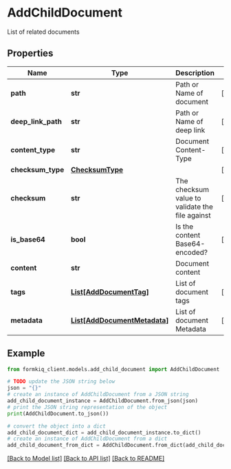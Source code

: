 # AddChildDocument

List of related documents

## Properties

Name | Type | Description | Notes
------------ | ------------- | ------------- | -------------
**path** | **str** | Path or Name of document | [optional] 
**deep_link_path** | **str** | Path or Name of deep link | [optional] 
**content_type** | **str** | Document Content-Type | [optional] 
**checksum_type** | [**ChecksumType**](ChecksumType.md) |  | [optional] 
**checksum** | **str** | The checksum value to validate the file against | [optional] 
**is_base64** | **bool** | Is the content Base64-encoded? | [optional] 
**content** | **str** | Document content | 
**tags** | [**List[AddDocumentTag]**](AddDocumentTag.md) | List of document tags | [optional] 
**metadata** | [**List[AddDocumentMetadata]**](AddDocumentMetadata.md) | List of document Metadata | [optional] 

## Example

```python
from formkiq_client.models.add_child_document import AddChildDocument

# TODO update the JSON string below
json = "{}"
# create an instance of AddChildDocument from a JSON string
add_child_document_instance = AddChildDocument.from_json(json)
# print the JSON string representation of the object
print(AddChildDocument.to_json())

# convert the object into a dict
add_child_document_dict = add_child_document_instance.to_dict()
# create an instance of AddChildDocument from a dict
add_child_document_from_dict = AddChildDocument.from_dict(add_child_document_dict)
```
[[Back to Model list]](../README.md#documentation-for-models) [[Back to API list]](../README.md#documentation-for-api-endpoints) [[Back to README]](../README.md)


